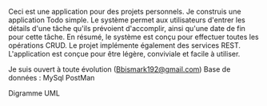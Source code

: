 Ceci est une application pour des projets personnels.
Je construis une application Todo simple. Le système permet aux utilisateurs d'entrer les détails d'une tâche qu'ils prévoient d'accomplir, ainsi qu'une date de fin pour cette tâche.
En résumé, le système est conçu pour effectuer toutes les opérations CRUD. 
Le projet implémente également des services REST. 
L'application est conçue pour être légère, conviviale et facile à utiliser.

Je suis ouvert à toute évolution (Bbismark192@gmail.com) 
Base de données : MySql 
PostMan


Digramme UML 




